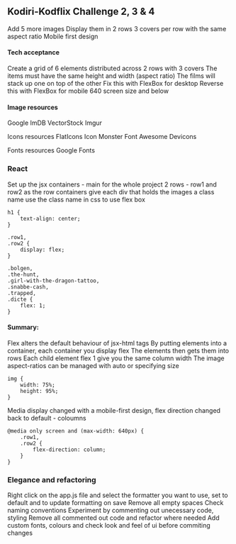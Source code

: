 
## Kodiri-Kodflix Challenge 2, 3 & 4

Add 5 more images
Display them in 2 rows 
3 covers per row with the same aspect ratio
Mobile first design

#### Tech acceptance
Create a grid of 6 elements 
distributed across 2 rows 
with 3 covers
The items must have the same height and width (aspect ratio)
The films will stack up one on top of the other
Fix this with FlexBox for desktop
Reverse this with FlexBox for mobile 640 screen size and below

#### Image resources
Google
ImDB
VectorStock
Imgur

Icons resources
FlatIcons
Icon Monster
Font Awesome
Devicons

Fonts resources
Google Fonts

### React
Set up the jsx containers - main for the whole project
2 rows - row1 and row2 as the row containers
give each div that holds the images a class name
use the class name in css to use flex box

```
h1 {
    text-align: center;
}
```

```
.row1,
.row2 {
    display: flex;
}
```
```
.bolgen,
.the-hunt,
.girl-with-the-dragon-tattoo,
.snabbe-cash,
.trapped,
.dicte {
    flex: 1;
}
```

#### Summary:
Flex alters the default behaviour of jsx-html tags
By putting elements into a container, each container you display flex
The elements then gets them into rows
Each child element flex 1 give you the same column width
The image aspect-ratios can be managed with auto or specifying size

```
img {
	width: 75%;
	height: 95%;
}
```
Media display changed with a mobile-first design, flex direction changed back to default - coloumns

```
@media only screen and (max-width: 640px) {
	.row1,
	.row2 {
		flex-direction: column;
	}
}
```
### Elegance and refactoring

Right click on the app.js file and select the formatter you want to use, set to default and to update formatting on save
Remove all empty spaces
Check naming conventions
Experiment by commenting out unecessary code, styling
Remove all commented out code and refactor where needed
Add custom fonts, colours and check look and feel of ui before commiting changes
